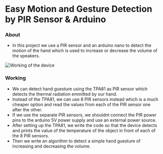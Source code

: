 # Easy Motion and Gesture Detection by PIR Sensor & Arduino

### About
- In this project we use a PIR sensor and an arduino nano to detect the motion of the hand which is used to increase or decrease the volume of the speakers.

![Working of the device](https://hackster.imgix.net/uploads/attachments/586349/gesture_detection_QY3OQN8byq.gif?auto=format%2Ccompress&gifq=35&w=900&h=675&fit=min&fm=mp4)

### Working
- We can detect hand guesture using the TPA81 as PIR sensor which detects the thermal radiation emmitted by our hand.
- Instead of the TPA81, we can use 8 PIR sensors instead which is a much cheaper option and read the values from each of the PIR sensor one after the other.
- If we use the separate PIR sensors, we shouldnt connect the PIR power pins to the arduino 5V power supply and use an external power source.
- After setting up the TPA81, we write the code so that the device detects and prints the value of the temperature of the object in front of each of the 8 PIR sensors.
- Then we write an algorithm to detect a simple hand guesture of increasing and decreasing the volume.